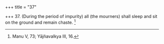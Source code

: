 +++
title = "37"

+++
37. (During the period of impurity) all (the mourners) shall sleep and sit on the ground and remain chaste. [^22] 


[^22]:  Manu V, 73; Yājñavalkya III, 16.

